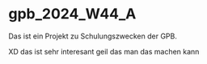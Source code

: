 # gpb_2024_W44_A

Das ist ein Projekt zu Schulungszwecken der GPB.

XD
das ist sehr interesant
geil das man das machen kann
